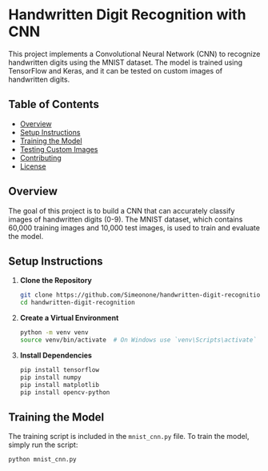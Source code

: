 # Handwritten Digit Recognition with CNN

This project implements a Convolutional Neural Network (CNN) to recognize handwritten digits using the MNIST dataset. The model is trained using TensorFlow and Keras, and it can be tested on custom images of handwritten digits.

## Table of Contents
- [Overview](#overview)
- [Setup Instructions](#setup-instructions)
- [Training the Model](#training-the-model)
- [Testing Custom Images](#testing-custom-images)
- [Contributing](#contributing)
- [License](#license)

## Overview

The goal of this project is to build a CNN that can accurately classify images of handwritten digits (0-9). The MNIST dataset, which contains 60,000 training images and 10,000 test images, is used to train and evaluate the model.

## Setup Instructions

1. **Clone the Repository**

    ```bash
    git clone https://github.com/Simeonone/handwritten-digit-recognition.git
    cd handwritten-digit-recognition
    ```

2. **Create a Virtual Environment**

    ```bash
    python -m venv venv
    source venv/bin/activate  # On Windows use `venv\Scripts\activate`
    ```

3. **Install Dependencies**

    ```bash
    pip install tensorflow
    pip install numpy
    pip install matplotlib
    pip install opencv-python
    ```

## Training the Model

The training script is included in the `mnist_cnn.py` file. To train the model, simply run the script:

```bash
python mnist_cnn.py

